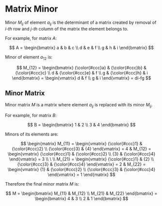 # Matrix Minor

Minor $M_{ij}$ of element $a_{ij}$ is the determinant of a matrix created by removal of _i-th_ row and _j-th_ column of the matrix the element belongs to.

For example, for matrix $A$:

$$
A = \begin{bmatrix}
a & b & c
\\
d & e & f
\\
g & h & i
\end{bmatrix}
$$

Minor of element $a_{12}$ is:

$$
M_{12} = \begin{bmatrix}
{\color{#ccc}a} & {\color{#ccc}b} & {\color{#ccc}c}
\\
d & {\color{#ccc}e} & f
\\
g & {\color{#ccc}h} & i
\end{bmatrix} = \begin{vmatrix}
d & f
\\
g & i
\end{vmatrix} = di-fg
$$

## Minor Matrix

Minor matrix $M$ is a matrix where element $a_{ij}$ is replaced with its minor $M_{ij}$.

For example, for matrix $B$:

$$
B = \begin{bmatrix}
1 & 2
\\
3 & 4
\end{bmatrix}
$$

Minors of its elements are:

$$
\begin{matrix}
M_{11} = \begin{vmatrix}
{\color{#ccc}1} & {\color{#ccc}2}
\\
{\color{#ccc}3} & {4}
\end{vmatrix} = 4
&
M_{12} = \begin{vmatrix}
{\color{#ccc}1} & {\color{#ccc}2}
\\
{3} & {\color{#ccc}4}
\end{vmatrix} = 3
\\
\ 
\\
M_{21} = \begin{vmatrix}
{\color{#ccc}1} & {2}
\\
{\color{#ccc}3} & {\color{#ccc}4}
\end{vmatrix} = 2
&
M_{22} = \begin{vmatrix}
{1} & {\color{#ccc}2}
\\
{\color{#ccc}3} & {\color{#ccc}4}
\end{vmatrix} = 1
\end{matrix}
$$

Therefore the final minor matrix $M$ is:

$$
M = \begin{bmatrix}
M_{11} & M_{12}
\\
M_{21} & M_{22}
\end{bmatrix} = \begin{bmatrix}
4 & 3
\\
2 & 1
\end{bmatrix}
$$


